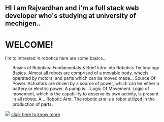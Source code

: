 ## HI I am Rajvardhan and i'm a full stack web developer who's studying at university of mechigen.. 
<html>
<body>
 <h1> WELCOME!  </h1>
 <p> i'm to intrested in robotics here are some basics..</p>
 <ol>Basics of Robotics: Fundamentals & Brief Intro into Robotics Technology 
Basics. Almost all robots are comprised of a movable body, wheels operated by motors, and parts which can be moved made...
Source Of Power. Actuators are driven by a source of power, which can be either a battery or electric power. A pump is...
Logic Of Movement. Logic of movement, which is the capability to observe its own activity, is present in all robots. A...
Robotic Arm. The robotic arm is a robot utilized in the production of parts.</ol>
	
<img src="C:\Users\Rahul Bhujbal\Downloads/9d38c75cca71c0f2f0cab7779d7ba855.jpg">
<a href="https://www.brighthubengineering.com/robotics/32765-basics-of-robotics/#:~:text=%20Basics%20of%20Robotics%3A%20Fundamentals%20%26%20Brief%20Intro,in%20the%20production%20of%20parts.%20It...%20More%20">click here to know more </a>
 
</body>
</html>
	


 
  
  
  
